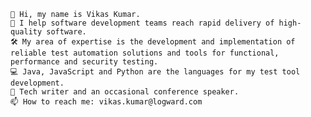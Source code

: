 
    👋 Hi, my name is Vikas Kumar.
    🚀 I help software development teams reach rapid delivery of high-quality software.
    🛠 My area of expertise is the development and implementation of reliable test automation solutions and tools for functional, performance and security testing.
    💻 Java, JavaScript and Python are the languages for my test tool development.
    📝 Tech writer and an occasional conference speaker.
    📫 How to reach me: vikas.kumar@logward.com



<!---
vikas-kumar-garg/vikas-kumar-garg is a ✨ special ✨ repository because its `README.md` (this file) appears on your GitHub profile.
You can click the Preview link to take a look at your changes.
--->
